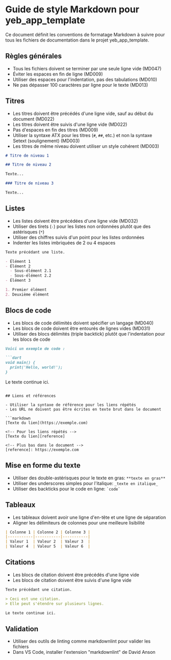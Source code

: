 # Guide de style Markdown pour yeb_app_template

Ce document définit les conventions de formatage Markdown à suivre pour tous les fichiers de documentation dans le projet yeb_app_template.

## Règles générales

- Tous les fichiers doivent se terminer par une seule ligne vide (MD047)
- Éviter les espaces en fin de ligne (MD009)
- Utiliser des espaces pour l'indentation, pas des tabulations (MD010)
- Ne pas dépasser 100 caractères par ligne pour le texte (MD013)

## Titres

- Les titres doivent être précédés d'une ligne vide, sauf au début du document (MD022)
- Les titres doivent être suivis d'une ligne vide (MD022)
- Pas d'espaces en fin des titres (MD009)
- Utiliser la syntaxe ATX pour les titres (`#`, `##`, etc.) et non la syntaxe Setext (soulignement) (MD003)
- Les titres de même niveau doivent utiliser un style cohérent (MD003)

```markdown
# Titre de niveau 1

## Titre de niveau 2

Texte...

### Titre de niveau 3

Texte...
```

## Listes

- Les listes doivent être précédées d'une ligne vide (MD032)
- Utiliser des tirets (`-`) pour les listes non ordonnées plutôt que des astérisques (`*`)
- Utiliser des chiffres suivis d'un point pour les listes ordonnées
- Indenter les listes imbriquées de 2 ou 4 espaces

```markdown
Texte précédant une liste.

- Élément 1
- Élément 2
  - Sous-élément 2.1
  - Sous-élément 2.2
- Élément 3

1. Premier élément
2. Deuxième élément
```

## Blocs de code

- Les blocs de code délimités doivent spécifier un langage (MD040)
- Les blocs de code doivent être entourés de lignes vides (MD031)
- Utiliser des blocs délimités (triple backtick) plutôt que l'indentation pour les blocs de code

```markdown
Voici un exemple de code :

```dart
void main() {
  print('Hello, world!');
}
```

Le texte continue ici.
```

## Liens et références

- Utiliser la syntaxe de référence pour les liens répétés
- Les URL ne doivent pas être écrites en texte brut dans le document

```markdown
[Texte du lien](https://exemple.com)

<!-- Pour les liens répétés -->
[Texte du lien][reference]

<!-- Plus bas dans le document -->
[reference]: https://exemple.com
```

## Mise en forme du texte

- Utiliser des double-astérisques pour le texte en gras: `**texte en gras**`
- Utiliser des underscores simples pour l'italique: `_texte en italique_`
- Utiliser des backticks pour le code en ligne: `` `code` ``

## Tableaux

- Les tableaux doivent avoir une ligne d'en-tête et une ligne de séparation
- Aligner les délimiteurs de colonnes pour une meilleure lisibilité

```markdown
| Colonne 1 | Colonne 2 | Colonne 3 |
|-----------|-----------|-----------|
| Valeur 1  | Valeur 2  | Valeur 3  |
| Valeur 4  | Valeur 5  | Valeur 6  |
```

## Citations

- Les blocs de citation doivent être précédés d'une ligne vide
- Les blocs de citation doivent être suivis d'une ligne vide

```markdown
Texte précédant une citation.

> Ceci est une citation.
> Elle peut s'étendre sur plusieurs lignes.

Le texte continue ici.
```

## Validation

- Utiliser des outils de linting comme markdownlint pour valider les fichiers
- Dans VS Code, installer l'extension "markdownlint" de David Anson
